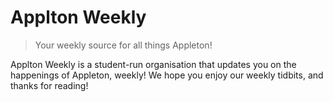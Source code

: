 
# Applton Weekly
<blockquote>Your weekly source for all things Appleton!</blockquote>
Applton Weekly is a student-run organisation that updates you on the happenings of Appleton, weekly! We hope you enjoy our weekly tidbits, and thanks for reading!
